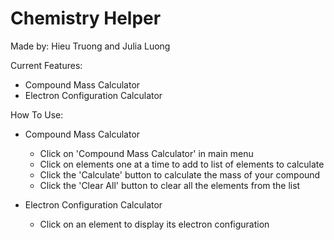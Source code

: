 # Chemistry Helper
Made by: Hieu Truong and Julia Luong

Current Features:
- Compound Mass Calculator
- Electron Configuration Calculator

How To Use:
- Compound Mass Calculator
  - Click on 'Compound Mass Calculator' in main menu
  - Click on elements one at a time to add to list of elements to calculate
  - Click the 'Calculate' button to calculate the mass of your compound
  - Click the 'Clear All' button to clear all the elements from the list

- Electron Configuration Calculator
  - Click on an element to display its electron configuration
